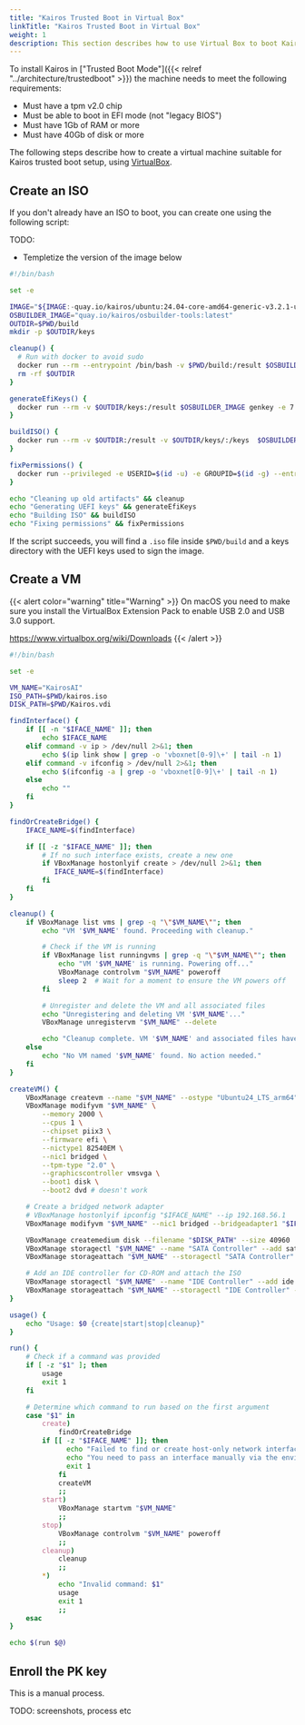 ```yaml
---
title: "Kairos Trusted Boot in Virtual Box"
linkTitle: "Kairos Trusted Boot in Virtual Box"
weight: 1
description: This section describes how to use Virtual Box to boot Kairos in "Trusted boot" mode
---
```


To install Kairos in ["Trusted Boot Mode"]({{< relref "../architecture/trustedboot" >}}) the machine needs to meet the following requirements:

- Must have a tpm v2.0 chip
- Must be able to boot in EFI mode (not "legacy BIOS")
- Must have 1Gb of RAM or more
- Must have 40Gb of disk or more

The following steps describe how to create a virtual machine suitable for Kairos
trusted boot setup, using [VirtualBox](https://www.virtualbox.org/).

## Create an ISO

If you don't already have an ISO to boot, you can create one using the following script:

TODO:

- Templetize the version of the image below

```bash
#!/bin/bash

set -e

IMAGE="${IMAGE:-quay.io/kairos/ubuntu:24.04-core-amd64-generic-v3.2.1-uki}"
OSBUILDER_IMAGE="quay.io/kairos/osbuilder-tools:latest"
OUTDIR=$PWD/build
mkdir -p $OUTDIR/keys

cleanup() {
  # Run with docker to avoid sudo
  docker run --rm --entrypoint /bin/bash -v $PWD/build:/result $OSBUILDER_IMAGE -c 'rm -rf /result/*'
  rm -rf $OUTDIR
}

generateEfiKeys() {
  docker run --rm -v $OUTDIR/keys:/result $OSBUILDER_IMAGE genkey -e 7 --output /result KairosKeys
}

buildISO() {
  docker run --rm -v $OUTDIR:/result -v $OUTDIR/keys/:/keys  $OSBUILDER_IMAGE build-uki oci:$IMAGE --output-dir /result --keys /keys --output-type iso --boot-branding "KairosAI"
}

fixPermissions() {
  docker run --privileged -e USERID=$(id -u) -e GROUPID=$(id -g) --entrypoint /usr/bin/sh -v $OUTDIR:/workdir --rm $OSBUILDER_IMAGE -c 'chown -R $USERID:$GROUPID /workdir'
}

echo "Cleaning up old artifacts" && cleanup
echo "Generating UEFI keys" && generateEfiKeys
echo "Building ISO" && buildISO
echo "Fixing permissions" && fixPermissions
```

If the script succeeds, you will find a `.iso` file inside `$PWD/build` and a
keys directory with the UEFI keys used to sign the image.

## Create a VM

{{< alert color="warning" title="Warning" >}}
On macOS you need to make sure you install the VirtualBox Extension Pack to enable USB 2.0 and USB 3.0 support.

https://www.virtualbox.org/wiki/Downloads
{{< /alert >}}

```bash
#!/bin/bash

set -e

VM_NAME="KairosAI"
ISO_PATH=$PWD/kairos.iso
DISK_PATH=$PWD/Kairos.vdi

findInterface() {
    if [[ -n "$IFACE_NAME" ]]; then
        echo $IFACE_NAME
    elif command -v ip > /dev/null 2>&1; then
        echo $(ip link show | grep -o 'vboxnet[0-9]\+' | tail -n 1)
    elif command -v ifconfig > /dev/null 2>&1; then
        echo $(ifconfig -a | grep -o 'vboxnet[0-9]\+' | tail -n 1)
    else
        echo ""
    fi
}

findOrCreateBridge() {
    IFACE_NAME=$(findInterface)

    if [[ -z "$IFACE_NAME" ]]; then
        # If no such interface exists, create a new one
        if VBoxManage hostonlyif create > /dev/null 2>&1; then
           IFACE_NAME=$(findInterface)
        fi
    fi
}

cleanup() {
    if VBoxManage list vms | grep -q "\"$VM_NAME\""; then
        echo "VM '$VM_NAME' found. Proceeding with cleanup."

        # Check if the VM is running
        if VBoxManage list runningvms | grep -q "\"$VM_NAME\""; then
            echo "VM '$VM_NAME' is running. Powering off..."
            VBoxManage controlvm "$VM_NAME" poweroff
            sleep 2  # Wait for a moment to ensure the VM powers off
        fi

        # Unregister and delete the VM and all associated files
        echo "Unregistering and deleting VM '$VM_NAME'..."
        VBoxManage unregistervm "$VM_NAME" --delete

        echo "Cleanup complete. VM '$VM_NAME' and associated files have been deleted."
    else
        echo "No VM named '$VM_NAME' found. No action needed."
    fi
}

createVM() {
    VBoxManage createvm --name "$VM_NAME" --ostype "Ubuntu24_LTS_arm64" --register
    VBoxManage modifyvm "$VM_NAME" \
        --memory 2000 \
        --cpus 1 \
        --chipset piix3 \
        --firmware efi \
        --nictype1 82540EM \
        --nic1 bridged \
        --tpm-type "2.0" \
        --graphicscontroller vmsvga \
        --boot1 disk \
        --boot2 dvd # doesn't work

    # Create a bridged network adapter
    # VBoxManage hostonlyif ipconfig "$IFACE_NAME" --ip 192.168.56.1
    VBoxManage modifyvm "$VM_NAME" --nic1 bridged --bridgeadapter1 "$IFACE_NAME" 

    VBoxManage createmedium disk --filename "$DISK_PATH" --size 40960
    VBoxManage storagectl "$VM_NAME" --name "SATA Controller" --add sata --controller IntelAhci
    VBoxManage storageattach "$VM_NAME" --storagectl "SATA Controller" --port 0 --device 0 --type hdd --medium "$DISK_PATH"

    # Add an IDE controller for CD-ROM and attach the ISO
    VBoxManage storagectl "$VM_NAME" --name "IDE Controller" --add ide
    VBoxManage storageattach "$VM_NAME" --storagectl "IDE Controller" --port 0 --device 0 --type dvddrive --medium "$ISO_PATH"
}

usage() {
    echo "Usage: $0 {create|start|stop|cleanup}"
}

run() {
    # Check if a command was provided
    if [ -z "$1" ]; then
        usage
        exit 1
    fi

    # Determine which command to run based on the first argument
    case "$1" in
        create)
            findOrCreateBridge
	    if [[ -z "$IFACE_NAME" ]]; then
              echo "Failed to find or create host-only network interface."
              echo "You need to pass an interface manually via the environment variable: IFACE_NAME"
              exit 1
            fi
            createVM
            ;;
        start)
            VBoxManage startvm "$VM_NAME"
            ;;
        stop)
            VBoxManage controlvm "$VM_NAME" poweroff
            ;;
        cleanup)
            cleanup
            ;;
        *)
            echo "Invalid command: $1"
            usage
            exit 1
            ;;
    esac
}

echo $(run $@)
```

## Enroll the PK key

This is a manual process.

TODO: screenshots, process etc


